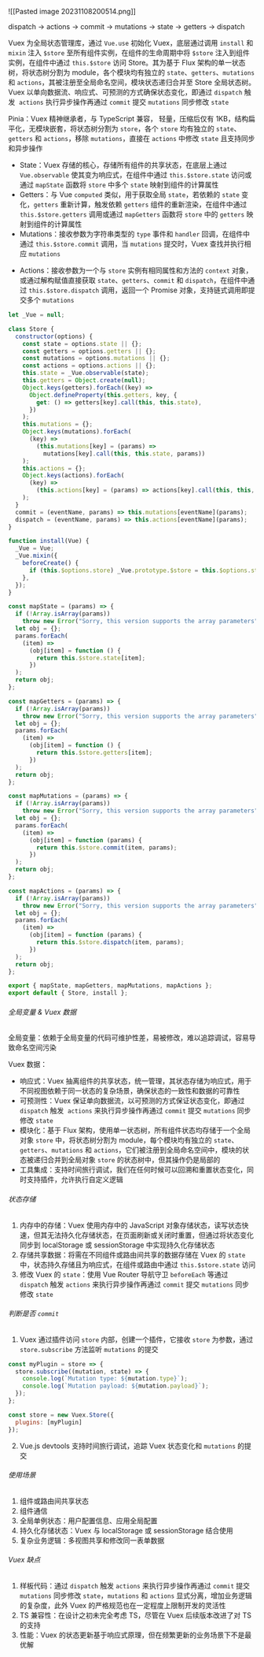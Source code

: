 ![[Pasted image 20231108200514.png]]

dispatch -> actions -> commit -> mutations -> state -> getters -> dispatch

Vuex 为全局状态管理库，通过 `Vue.use` 初始化 Vuex，底层通过调用 `install` 和 `mixin` 注入 `$store` 至所有组件实例，在组件的生命周期中将 `$store` 注入到组件实例，在组件中通过 `this.$store` 访问 Store。其为基于 Flux 架构的单一状态树，将状态树分割为 module，各个模块均有独立的 `state`、`getters`、`mutations` 和 `actions`，其被注册至全局命名空间，模块状态递归合并至 Store 全局状态树。Vuex 以单向数据流、响应式、可预测的方式确保状态变化，即通过 `dispatch` 触发  `actions` 执行异步操作再通过 `commit` 提交 `mutations` 同步修改 `state`

Pinia：Vuex 精神继承者，与 TypeScript 兼容， 轻量，压缩后仅有 1KB，结构扁平化，无模块嵌套，将状态树分割为 `store`，各个 `store` 均有独立的 `state`、`getters` 和 `actions`，移除 `mutations`，直接在 `actions` 中修改 `state` 且支持同步和异步操作

- State：Vuex 存储的核心，存储所有组件的共享状态，在底层上通过 `Vue.observable` 使其变为响应式，在组件中通过 `this.$store.state` 访问或通过 `mapState` 函数将 `store` 中多个 `state` 映射到组件的计算属性
- Getters：与 Vue `computed` 类似，用于获取全局 `state`，若依赖的 `state` 变化，`getters` 重新计算，触发依赖 `getters` 组件的重新渲染，在组件中通过 `this.$store.getters` 调用或通过 `mapGetters` 函数将 `store` 中的 `getters` 映射到组件的计算属性
- Mutations：接收参数为字符串类型的 `type` 事件和 `handler` 回调，在组件中通过 `this.$store.commit` 调用，当 `mutations` 提交时，Vuex 查找并执行相应 `mutations`
* Actions：接收参数为一个与 `store` 实例有相同属性和方法的 `context` 对象，或通过解构赋值直接获取 `state`、`getters`、`commit` 和 `dispatch`，在组件中通过 `this.$store.dispatch` 调用，返回一个 Promise 对象，支持链式调用即提交多个 `mutations`

```js
let _Vue = null;

class Store {
  constructor(options) {
    const state = options.state || {};
    const getters = options.getters || {};
    const mutations = options.mutations || {};
    const actions = options.actions || {};
    this.state = _Vue.observable(state);
    this.getters = Object.create(null);
    Object.keys(getters).forEach((key) =>
      Object.defineProperty(this.getters, key, {
        get: () => getters[key].call(this, this.state),
      })
    );
    this.mutations = {};
    Object.keys(mutations).forEach(
      (key) =>
        (this.mutations[key] = (params) =>
          mutations[key].call(this, this.state, params))
    );
    this.actions = {};
    Object.keys(actions).forEach(
      (key) =>
        (this.actions[key] = (params) => actions[key].call(this, this, params))
    );
  }
  commit = (eventName, params) => this.mutations[eventName](params);
  dispatch = (eventName, params) => this.actions[eventName](params);
}

function install(Vue) {
  _Vue = Vue;
  _Vue.mixin({
    beforeCreate() {
      if (this.$options.store) _Vue.prototype.$store = this.$options.store;
    },
  });
}

const mapState = (params) => {
  if (!Array.isArray(params))
    throw new Error("Sorry, this version supports the array parameters");
  let obj = {};
  params.forEach(
    (item) =>
      (obj[item] = function () {
        return this.$store.state[item];
      })
  );
  return obj;
};

const mapGetters = (params) => {
  if (!Array.isArray(params))
    throw new Error("Sorry, this version supports the array parameters");
  let obj = {};
  params.forEach(
    (item) =>
      (obj[item] = function () {
        return this.$store.getters[item];
      })
  );
  return obj;
};

const mapMutations = (params) => {
  if (!Array.isArray(params))
    throw new Error("Sorry, this version supports the array parameters");
  let obj = {};
  params.forEach(
    (item) =>
      (obj[item] = function (params) {
        return this.$store.commit(item, params);
      })
  );
  return obj;
};

const mapActions = (params) => {
  if (!Array.isArray(params))
    throw new Error("Sorry, this version supports the array parameters");
  let obj = {};
  params.forEach(
    (item) =>
      (obj[item] = function (params) {
        return this.$store.dispatch(item, params);
      })
  );
  return obj;
};

export { mapState, mapGetters, mapMutations, mapActions };
export default { Store, install };
```

###### 全局变量 & Vuex 数据

全局变量：依赖于全局变量的代码可维护性差，易被修改，难以追踪调试，容易导致命名空间污染

Vuex 数据：

- 响应式：Vuex 抽离组件的共享状态，统一管理，其状态存储为响应式，用于不同视图依赖于同一状态的复杂场景，确保状态的一致性和数据的可靠性
- 可预测性：Vuex 保证单向数据流，以可预测的方式保证状态变化，即通过 `dispatch` 触发  `actions` 来执行异步操作再通过 `commit` 提交 `mutations` 同步修改 `state`
- 模块化：基于 Flux 架构，使用单一状态树，所有组件状态均存储于一个全局对象 `store` 中，将状态树分割为 module，每个模块均有独立的 `state`、`getters`、`mutations` 和 `actions`，它们被注册到全局命名空间中，模块的状态被递归合并到全局对象 `store` 的状态树中，但其操作仍是局部的
- 工具集成：支持时间旅行调试，我们在任何时候可以回溯和重置状态变化，同时支持插件，允许执行自定义逻辑

###### 状态存储

1. 内存中的存储：Vuex 使用内存中的 JavaScript 对象存储状态，读写状态快速，但其无法持久化存储状态，在页面刷新或关闭时重置，但通过将状态变化同步到 localStorage 或 sessionStorage 中实现持久化存储状态
2. 存储共享数据：将需在不同组件或路由间共享的数据存储在 Vuex 的 `state` 中，状态持久存储且为响应式，在组件或路由中通过 `this.$store.state` 访问
3. 修改 Vuex 的 `state`：使用 Vue Router 导航守卫 `beforeEach` 等通过 `dispatch` 触发 `actions` 来执行异步操作再通过 `commit` 提交 `mutations` 同步修改 `state`

###### 判断是否 `commit`

1. Vuex 通过插件访问 `store` 内部，创建一个插件，它接收 `store` 为参数，通过 `store.subscribe` 方法监听 `mutations` 的提交

```js
const myPlugin = store => {
  store.subscribe((mutation, state) => {
    console.log(`Mutation type: ${mutation.type}`);
    console.log(`Mutation payload: ${mutation.payload}`);
  });
};

const store = new Vuex.Store({
  plugins: [myPlugin]
});
```

2. Vue.js devtools 支持时间旅行调试，追踪 Vuex 状态变化和 `mutations` 的提交

###### 使用场景

1. 组件或路由间共享状态
2. 组件通信
3. 全局单例状态：用户配置信息、应用全局配置
4. 持久化存储状态：Vuex 与 localStorage 或 sessionStorage 结合使用
5. 复杂业务逻辑：多视图共享和修改同一表单数据

###### Vuex 缺点

1. 样板代码：通过 `dispatch` 触发 `actions` 来执行异步操作再通过 `commit` 提交 `mutations` 同步修改 `state`，`mutations` 和 `actions` 显式分离，增加业务逻辑的复杂度，此外 Vuex 的严格规范也在一定程度上限制开发的灵活性
2. TS 兼容性：在设计之初未完全考虑 TS，尽管在 Vuex 后续版本改进了对 TS 的支持
3. 性能：Vuex 的状态更新基于响应式原理，但在频繁更新的业务场景下不是最优解
